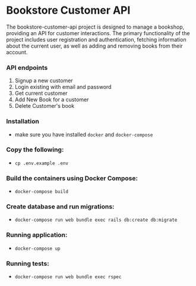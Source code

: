 # Bookstore Customer API

The bookstore-customer-api project is designed to manage 
a bookshop, providing an API for customer interactions.
The primary functionality of the project includes user registration
and authentication, fetching information about the current user, as well
as adding and removing books from their account.

### API endpoints
1. Signup a new customer
2. Login existing with email and password
3. Get current customer
4. Add New Book for a customer
5. Delete Customer's book

### Installation
* make sure you have installed `docker` and `docker-compose`

### Copy the following:
* `cp .env.example .env`

### Build the containers using Docker Compose:
* `docker-compose build`

### Create database and run migrations:
* `docker-compose run web bundle exec rails db:create db:migrate`

### Running application:
* `docker-compose up`

### Running tests:
* `docker-compose run web bundle exec rspec`